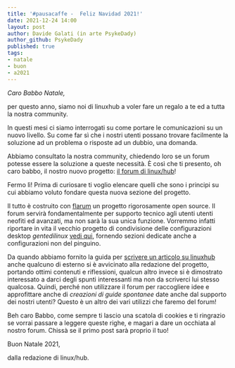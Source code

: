 ```yaml
---
title: '#pausacaffe -  Feliz Navidad 2021!' 
date: 2021-12-24 14:00
layout: post 
author: Davide Galati (in arte PsykeDady)
author_github: PsykeDady
published: true
tags: 
- natale
- buon 
- a2021
---
```




*Caro Babbo Natale,*

per questo anno, siamo noi di linuxhub a voler fare un regalo a te ed a 
tutta la nostra community. 

In questi mesi ci siamo interrogati su come portare le comunicazioni su 
un nuovo livello. Su come far sì che i nostri utenti possano trovare facilmente
la soluzione ad un problema o risposte ad un dubbio, una domanda.

Abbiamo consultato la nostra community, chiedendo loro se un forum potesse 
essere la soluzione a queste necessità. È così che ti presento, oh caro babbo, 
il nostro nuovo progetto: [il forum di linux/hub](https://forums.linuxhub.it)!

Fermo lì! Prima di curiosare ti voglio elencare quelli che sono i principi su 
cui abbiamo voluto fondare questa nuova sezione del progetto.

Il tutto è costruito con [flarum](https://flarum.org) un progetto
rigorosamente open source. Il forum servirà fondamentalmente per supporto
tecnico agli utenti utenti neofiti ed avanzati, ma non sarà la sua unica 
funzione. Vorremmo infatti riportare in vita il vecchio progetto di 
condivisione delle configurazioni desktop *gentedilinux*
[vedi qui](https://linuxpeople.org), fornendo sezioni dedicate anche a 
configurazioni non del pinguino.

Da quando abbiamo fornito la guida per 
[scrivere un articolo su linuxhub](https://linuxhub.it/articles/howto-scrivere-un-articolo-per-linuxhub/) 
anche qualcuno di esterno si è avvicinato alla redazione del progetto,
portando ottimi contenuti e riflessioni, qualcun altro invece si è dimostrato 
interessato a darci degli spunti interessanti ma non da scriverci lui stesso 
qualcosa. Quindi, perché non utilizzare il forum per raccogliere idee e 
approfittare anche di *creazioni di guide spontanee* date anche dal supporto 
dei nostri utenti? Questo è un altro dei vari utilizzi che faremo del forum!

Beh caro Babbo, come sempre ti lascio una scatola di cookies e ti ringrazio se 
vorrai passare a leggere queste righe, e magari a dare un occhiata al nostro 
forum. Chissà se il primo post sarà proprio il tuo! 


Buon Natale 2021,   

dalla redazione di linux/hub.
